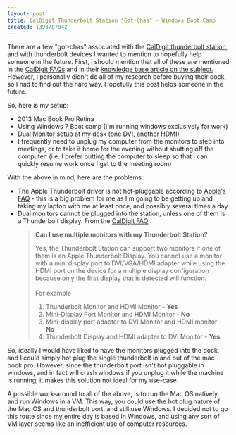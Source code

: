 ```yaml
---
layout: post
title: CalDigit Thunderbolt Station "Got-Chas" - Windows Boot Camp
created: 1393787842
---
```

There are a few "got-chas" associated with the <a href="http://www.caldigit.com/thunderboltstation/" target="_blank">CalDigit thunderbolt station</a>, and with thunderbolt devices I wanted to mention to hopefully help someone in the future. First, I should mention that all of these are mentioned in the <a href="http://www.caldigit.com/thunderboltstation/faq.asp" target="_blank">CalDigit FAQs</a> and in their <a href="http://www.caldigit.com/KB/index.asp?KBID=139&viewlocale=1" target="_blank">knowledge base article on the subject.</a> However, I personally didn't do all of my research before buying their dock, so I had to find out the hard way. Hopefully this post helps someone in the future.

So, here is my setup:

<ul>
<li>2013 Mac Book Pro Retina</li>
<li>Using Windows 7 Boot camp (I'm running windows exclusively for work)</li>
<li>Dual Monitor setup at my desk (one DVI, another HDMI)</li>
<li>I frequently need to unplug my computer from the monitors to step into meetings, or to take it home for the evening without shutting off the computer. (i.e. I prefer putting the computer to sleep so that I can quickly resume work once I get to the meeting room)</li>
</ul>

With the above in mind, here are the problems:

<ul>
<li>The Apple Thunderbolt driver is not hot-pluggable according to <a href="http://support.apple.com/kb/ht5219#27" target="_blank">Apple's FAQ</a> - this is a big problem for me as I'm going to be getting up and taking my laptop with me at least once, and possibly several times a day</li>
<li>Dual monitors cannot be plugged into the station, unless one of them is a Thunderbolt display. From the <a href="http://www.caldigit.com/thunderboltstation/faq.asp" target="_blank">CalDigit FAQ</a>:
<br/><blockquote>
<b>Can I use multiple monitors with my Thunderbolt Station?</b>
<p>Yes, the Thunderbolt Station can support two monitors if one of them is an Apple Thunderbolt Display.  You cannot use a monitor with a mini display port to DVI/VGA/HDMI adapter while using the HDMI port on the device for a multiple display configuration because only the first display that is detected will function.<br><br>
For example<br>

<ol><li>Thunderbolt Monitor and HDMI Monitor - <b>Yes</b></li>
<li>Mini-Display Port Monitor and HDMI Monitor - <b>No</b><br></li>
<li>Mini-display port adapter to DVI Monitor and HDMI monitor - <b>No</b><br></li>
<li>Thunderbolt Display and HDMI adapter to DVI Monitor - <b>Yes</b></li>
</ol>

</li>
</blockquote>
</ul>

So, ideally I would have liked to have the monitors plugged into the dock, and I could simply hot plug the single thunderbolt in and out of the mac book pro. However, since the thunderbolt port isn't hot pluggable in windows, and in fact will crash windows if you unplug it while the machine is running, it makes this solution not ideal for my use-case.

A possible work-around to all of the above, is to run the Mac OS natively, and run Windows in a VM. This way, you could use the hot plug nature of the Mac OS and thunderbolt port, and still use Windows. I decided not to go this route since my entire day is based in Windows, and using any sort of VM layer seems like an inefficient use of computer resources. 



